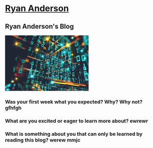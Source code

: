 # [Ryan Anderson](https://ryanandersong64.github.io/) 

## Ryan Anderson's Blog 
![Floating Numbers](blogimage1.jpg) 

### Was your first week what you expected? Why? Why not? gfhfgh 

### What are you excited or eager to learn more about? ewrewr 

### What is something about you that can only be learned by reading this blog? werew mmjc
